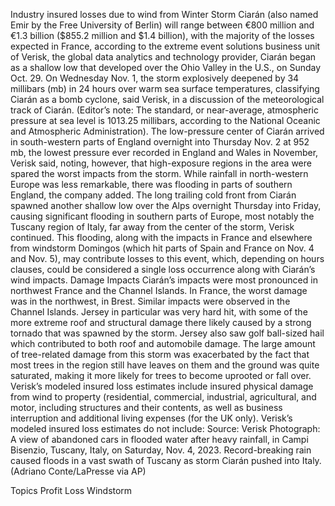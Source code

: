 Industry insured losses due to wind from Winter Storm Ciarán (also named Emir by the Free University of Berlin) will range between €800 million and €1.3 billion ($855.2 million and $1.4 billion), with the majority of the losses expected in France, according to the extreme event solutions business unit of Verisk, the global data analytics and technology provider,
Ciarán began as a shallow low that developed over the Ohio Valley in the U.S., on Sunday Oct. 29. On Wednesday Nov. 1, the storm explosively deepened by 34 millibars (mb) in 24 hours over warm sea surface temperatures, classifying Ciarán as a bomb cyclone, said Verisk, in a discussion of the meteorological track of Ciarán. (Editor’s note: The standard, or near-average, atmospheric pressure at sea level is 1013.25 millibars, according to the National Oceanic and Atmospheric Administration).
The low-pressure center of Ciarán arrived in south-western parts of England overnight into Thursday Nov. 2 at 952 mb, the lowest pressure ever recorded in England and Wales in November, Verisk said, noting, however, that high-exposure regions in the area were spared the worst impacts from the storm.
While rainfall in north-western Europe was less remarkable, there was flooding in parts of southern England, the company added.
The long trailing cold front from Ciarán spawned another shallow low over the Alps overnight Thursday into Friday, causing significant flooding in southern parts of Europe, most notably the Tuscany region of Italy, far away from the center of the storm, Verisk continued.
This flooding, along with the impacts in France and elsewhere from windstorm Domingos (which hit parts of Spain and France on Nov. 4 and Nov. 5), may contribute losses to this event, which, depending on hours clauses, could be considered a single loss occurrence along with Ciarán’s wind impacts.
Damage Impacts
Ciarán’s impacts were most pronounced in northwest France and the Channel Islands. In France, the worst damage was in the northwest, in Brest. Similar impacts were observed in the Channel Islands. Jersey in particular was very hard hit, with some of the more extreme roof and structural damage there likely caused by a strong tornado that was spawned by the storm. Jersey also saw golf ball-sized hail which contributed to both roof and automobile damage.
The large amount of tree-related damage from this storm was exacerbated by the fact that most trees in the region still have leaves on them and the ground was quite saturated, making it more likely for trees to become uprooted or fall over.
Verisk’s modeled insured loss estimates include insured physical damage from wind to property (residential, commercial, industrial, agricultural, and motor, including structures and their contents, as well as business interruption and additional living expenses (for the UK only).
Verisk’s modeled insured loss estimates do not include:
Source: Verisk
Photograph: A view of abandoned cars in flooded water after heavy rainfall, in Campi Bisenzio, Tuscany, Italy, on Saturday, Nov. 4, 2023. Record-breaking rain caused floods in a vast swath of Tuscany as storm Ciarán pushed into Italy. (Adriano Conte/LaPresse via AP)

Topics
Profit Loss
Windstorm
